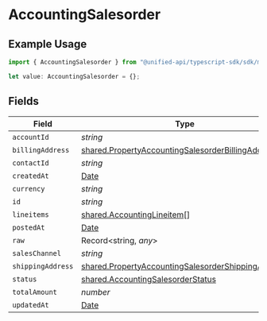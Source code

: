 # AccountingSalesorder

## Example Usage

```typescript
import { AccountingSalesorder } from "@unified-api/typescript-sdk/sdk/models/shared";

let value: AccountingSalesorder = {};
```

## Fields

| Field                                                                                                                           | Type                                                                                                                            | Required                                                                                                                        | Description                                                                                                                     |
| ------------------------------------------------------------------------------------------------------------------------------- | ------------------------------------------------------------------------------------------------------------------------------- | ------------------------------------------------------------------------------------------------------------------------------- | ------------------------------------------------------------------------------------------------------------------------------- |
| `accountId`                                                                                                                     | *string*                                                                                                                        | :heavy_minus_sign:                                                                                                              | N/A                                                                                                                             |
| `billingAddress`                                                                                                                | [shared.PropertyAccountingSalesorderBillingAddress](../../../sdk/models/shared/propertyaccountingsalesorderbillingaddress.md)   | :heavy_minus_sign:                                                                                                              | N/A                                                                                                                             |
| `contactId`                                                                                                                     | *string*                                                                                                                        | :heavy_minus_sign:                                                                                                              | N/A                                                                                                                             |
| `createdAt`                                                                                                                     | [Date](https://developer.mozilla.org/en-US/docs/Web/JavaScript/Reference/Global_Objects/Date)                                   | :heavy_minus_sign:                                                                                                              | N/A                                                                                                                             |
| `currency`                                                                                                                      | *string*                                                                                                                        | :heavy_minus_sign:                                                                                                              | N/A                                                                                                                             |
| `id`                                                                                                                            | *string*                                                                                                                        | :heavy_minus_sign:                                                                                                              | N/A                                                                                                                             |
| `lineitems`                                                                                                                     | [shared.AccountingLineitem](../../../sdk/models/shared/accountinglineitem.md)[]                                                 | :heavy_minus_sign:                                                                                                              | N/A                                                                                                                             |
| `postedAt`                                                                                                                      | [Date](https://developer.mozilla.org/en-US/docs/Web/JavaScript/Reference/Global_Objects/Date)                                   | :heavy_minus_sign:                                                                                                              | N/A                                                                                                                             |
| `raw`                                                                                                                           | Record<string, *any*>                                                                                                           | :heavy_minus_sign:                                                                                                              | N/A                                                                                                                             |
| `salesChannel`                                                                                                                  | *string*                                                                                                                        | :heavy_minus_sign:                                                                                                              | N/A                                                                                                                             |
| `shippingAddress`                                                                                                               | [shared.PropertyAccountingSalesorderShippingAddress](../../../sdk/models/shared/propertyaccountingsalesordershippingaddress.md) | :heavy_minus_sign:                                                                                                              | N/A                                                                                                                             |
| `status`                                                                                                                        | [shared.AccountingSalesorderStatus](../../../sdk/models/shared/accountingsalesorderstatus.md)                                   | :heavy_minus_sign:                                                                                                              | N/A                                                                                                                             |
| `totalAmount`                                                                                                                   | *number*                                                                                                                        | :heavy_minus_sign:                                                                                                              | N/A                                                                                                                             |
| `updatedAt`                                                                                                                     | [Date](https://developer.mozilla.org/en-US/docs/Web/JavaScript/Reference/Global_Objects/Date)                                   | :heavy_minus_sign:                                                                                                              | N/A                                                                                                                             |